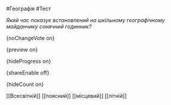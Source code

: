 #Географія #Тест

*Який час показує встановлений на шкільному географічному майданчику сонячний годинник?*

{noChangeVote on}

{preview on}

{hideProgress on}

{shareEnable off}

{hideCount on}

[[Всесвітній]]
[[поясний]]
[[місцевий]]
[[літній]]
